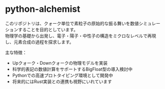 # python-alchemist

このリポジトリは、クォーク単位で素粒子の原始的な振る舞いを数値シミュレーションすることを目的としています。  
物理学の基礎から出発し、電子・陽子・中性子の構造をミクロなレベルで再現し、元素合成の過程を探求します。  

主な特徴：
- Upクォーク・Downクォークの物理モデルを実装
- 科学的表記の数値計算をサポートするBigFloat型の導入検討中
- Pythonでの高速プロトタイピング環境として開発中
- 将来的にはRust実装との連携も視野にいれています
